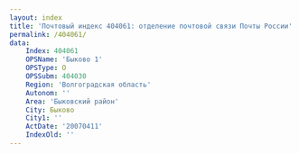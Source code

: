 ```yaml
---
layout: index
title: 'Почтовый индекс 404061: отделение почтовой связи Почты России'
permalink: /404061/
data:
    Index: 404061
    OPSName: 'Быково 1'
    OPSType: О
    OPSSubm: 404030
    Region: 'Волгоградская область'
    Autonom: ''
    Area: 'Быковский район'
    City: Быково
    City1: ''
    ActDate: '20070411'
    IndexOld: ''
---
```

